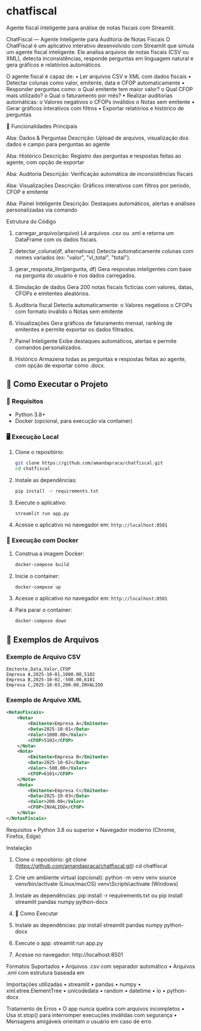 # chatfiscal
Agente fiscal inteligente para análise de notas fiscais com Streamlit.

ChatFiscal — Agente Inteligente para Auditoria de Notas Fiscais
O ChatFiscal é um aplicativo interativo desenvolvido com Streamlit que simula um agente fiscal inteligente. Ele analisa arquivos de notas fiscais (CSV ou XML), detecta inconsistências, responde perguntas em linguagem natural e gera gráficos e relatórios automáticos.

O agente fiscal é capaz de:
•	Ler arquivos CSV e XML com dados fiscais
•	Detectar colunas como valor, emitente, data e CFOP automaticamente
•	Responder perguntas como:
o	Qual emitente tem maior valor?
o	Qual CFOP mais utilizado?
o	Qual o faturamento por mês?
•	Realizar auditorias automáticas:
o	Valores negativos
o	CFOPs inválidos
o	Notas sem emitente
•	Gerar gráficos interativos com filtros
•	Exportar relatórios e histórico de perguntas

🧠 Funcionalidades Principais

Aba: Dados & Perguntas
Descrição: Upload de arquivos, visualização dos dados e campo para perguntas ao agente

Aba: Histórico
Descrição: Registro das perguntas e respostas feitas ao agente, com opção de exportar

Aba: Auditoria
Descrição: Verificação automática de inconsistências fiscais

Aba: Visualizações
Descrição: Gráficos interativos com filtros por período, CFOP e emitente

Aba: Painel Inteligente
Descrição: Destaques automáticos, alertas e análises personalizadas via comando

Estrutura do Código
1.	carregar_arquivo(arquivo)
Lê arquivos .csv ou .xml e retorna um DataFrame com os dados fiscais.

2.	detectar_coluna(df, alternativas)
Detecta automaticamente colunas com nomes variados (ex: "valor", "vl_total", "total").

3.	gerar_resposta_llm(pergunta, df)
Gera respostas inteligentes com base na pergunta do usuário e nos dados carregados.

4.	Simulação de dados
Gera 200 notas fiscais fictícias com valores, datas, CFOPs e emitentes aleatórios.

5.	Auditoria fiscal
Detecta automaticamente:
o	Valores negativos
o	CFOPs com formato inválido
o	Notas sem emitente

6.	Visualizações
Gera gráficos de faturamento mensal, ranking de emitentes e permite exportar os dados filtrados.

7.	Painel Inteligente
Exibe destaques automáticos, alertas e permite comandos personalizados.

8.	Histórico
Armazena todas as perguntas e respostas feitas ao agente, com opção de exportar como .docx.

## 🚀 Como Executar o Projeto

### 🔧 Requisitos
- Python 3.8+
- Docker (opcional, para execução via container)

### 🖥️ Execução Local
1. Clone o repositório:
   ```bash
   git clone https://github.com/amandapraca/chatfiscal.git
   cd chatfiscal
   ```

2. Instale as dependências:
   ```bash
   pip install -r requirements.txt
   ```

3. Execute o aplicativo:
   ```bash
   streamlit run app.py
   ```

4. Acesse o aplicativo no navegador em: `http://localhost:8501`

### 🐳 Execução com Docker
1. Construa a imagem Docker:
   ```bash
   docker-compose build
   ```

2. Inicie o container:
   ```bash
   docker-compose up
   ```

3. Acesse o aplicativo no navegador em: `http://localhost:8501`

4. Para parar o container:
   ```bash
   docker-compose down
   ```

## 📂 Exemplos de Arquivos

### Exemplo de Arquivo CSV
```csv
Emitente,Data,Valor,CFOP
Empresa A,2025-10-01,1000.00,5102
Empresa B,2025-10-02,-500.00,6101
Empresa C,2025-10-03,200.00,INVALIDO
```

### Exemplo de Arquivo XML
```xml
<NotasFiscais>
    <Nota>
        <Emitente>Empresa A</Emitente>
        <Data>2025-10-01</Data>
        <Valor>1000.00</Valor>
        <CFOP>5102</CFOP>
    </Nota>
    <Nota>
        <Emitente>Empresa B</Emitente>
        <Data>2025-10-02</Data>
        <Valor>-500.00</Valor>
        <CFOP>6101</CFOP>
    </Nota>
    <Nota>
        <Emitente>Empresa C</Emitente>
        <Data>2025-10-03</Data>
        <Valor>200.00</Valor>
        <CFOP>INVALIDO</CFOP>
    </Nota>
</NotasFiscais>
```

Requisitos
•	Python 3.8 ou superior
•	Navegador moderno (Chrome, Firefox, Edge)

Instalação
1.	Clone o repositório: git clone (https://github.com/amandapraca/chatfiscal.git)
cd chatfiscal
2.	Crie um ambiente virtual (opcional): python -m venv venv
source venv/bin/activate (Linux/macOS)
venv\Scripts\activate (Windows)
3.	Instale as dependências: pip install -r requirements.txt
ou
pip install streamlit pandas numpy python-docx

4.	🚀 Como Executar
1.	Instale as dependências:
pip install streamlit pandas numpy python-docx 
2.	Execute o app:
streamlit run app.py 
3.	Acesse no navegador:
http://localhost:8501 

Formatos Suportados
•	Arquivos .csv com separador automático
•	Arquivos .xml com estrutura baseada em 

Importações utilizadas
•	streamlit
•	pandas
•	numpy
•	xml.etree.ElementTree
•	unicodedata
•	random
•	datetime
•	io
•	python-docx

Tratamento de Erros
•	O app nunca quebra com arquivos incompletos
•	Usa st.stop() para interromper execuções inválidas com segurança
•	Mensagens amigáveis orientam o usuário em caso de erro
